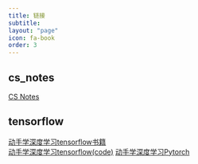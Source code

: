 ```yaml
---
title: 链接
subtitle: 
layout: "page"
icon: fa-book
order: 3
---
```


## cs_notes  
[CS Notes](https://keosu.gitbook.io/cs-notes/) 

## tensorflow

[动手学深度学习tensorflow书籍](https://trickygo.github.io/Dive-into-DL-TensorFlow2.0/#/)  
[动手学深度学习tensorflow(code)](https://github.com/TrickyGo/Dive-into-DL-TensorFlow2.0/tree/master/code)
[动手学深度学习Pytorch](http://tangshusen.me/Dive-into-DL-PyTorch/#/)
